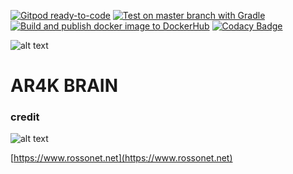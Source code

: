 [![Gitpod ready-to-code](https://img.shields.io/badge/Gitpod-ready--to--code-blue?logo=gitpod)](https://gitpod.io/#https://github.com/rossonet/ar4k-brain)
[![Test on master branch with Gradle](https://github.com/rossonet/ar4k-brain/actions/workflows/test-on-master-with-gradle.yml/badge.svg)](https://github.com/rossonet/ar4k-brain/actions/workflows/test-on-master-with-gradle.yml)
[![Build and publish docker image to DockerHub](https://github.com/rossonet/ar4k-brain/actions/workflows/publish-to-dockerhub.yml/badge.svg)](https://github.com/rossonet/ar4k-brain/actions/workflows/publish-to-dockerhub.yml)
[![Codacy Badge](https://app.codacy.com/project/badge/Grade/329e0846b108441ca6e5cde1b1caaca2)](https://www.codacy.com/gh/rossonet/ar4k-brain/dashboard?utm_source=github.com&amp;utm_medium=referral&amp;utm_content=rossonet/ar4k-brain&amp;utm_campaign=Badge_Grade)

![alt text](https://raw.githubusercontent.com/rossonet/ar4k-brain/master/artwork/ar4k-brain.png "Ar4k Brain logo")

# AR4K BRAIN


### credit

![alt text](https://app.rossonet.net/wp-content/uploads/2021/10/rossonet-logo_280_115.png "Rossonet")

[https://www.rossonet.net](https://www.rossonet.net)

